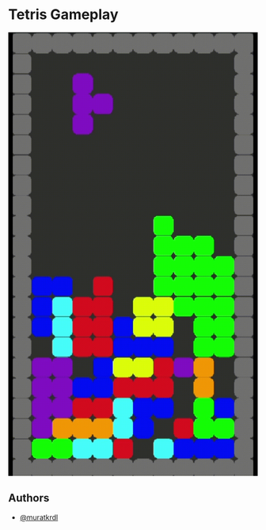 
# Tetris Gameplay

<img src="https://github.com/muratkrdl/Tetris/blob/main/Tetris-Gameplay.gif" width="750">


## Authors

- [@muratkrdl](https://github.com/muratkrdl)

